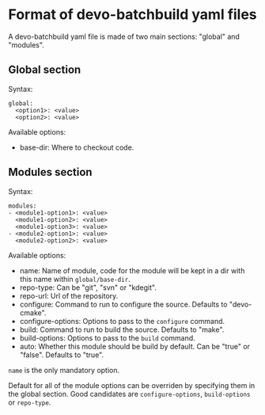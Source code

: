 # Format of devo-batchbuild yaml files

A devo-batchbuild yaml file is made of two main sections: "global" and "modules".

## Global section

Syntax:

    global:
      <option1>: <value>
      <option2>: <value>

Available options:

- base-dir: Where to checkout code.

## Modules section

Syntax:

    modules:
    - <module1-option1>: <value>
      <module1-option2>: <value>
      <module1-option3>: <value>
    - <module2-option1>: <value>
      <module2-option2>: <value>

Available options:

- name: Name of module, code for the module will be kept in a dir with this name
  within `global/base-dir`.
- repo-type: Can be "git", "svn" or "kdegit".
- repo-url: Url of the repository.
- configure: Command to run to configure the source. Defaults to "devo-cmake".
- configure-options: Options to pass to the `configure` command.
- build: Command to run to build the source. Defaults to "make".
- build-options: Options to pass to the `build` command.
- auto: Whether this module should be build by default. Can be "true" or
  "false". Defaults to "true".

`name` is the only mandatory option.

Default for all of the module options can be overriden by specifying them in the
global section. Good candidates are `configure-options`, `build-options` or
`repo-type`.
